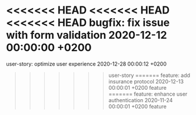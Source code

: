 <<<<<<< HEAD
<<<<<<< HEAD
<<<<<<< HEAD
bugfix: fix issue with form validation 2020-12-12 00:00:00 +0200
=======
user-story: optimize user experience 2020-12-28 00:00:12 +0200
>>>>>>> user-story
=======
feature: add insurance protocol 2020-12-13 00:00:01 +0200
>>>>>>> feature
=======
feature: enhance user authentication 2020-11-24 00:00:01 +0200
>>>>>>> feature
